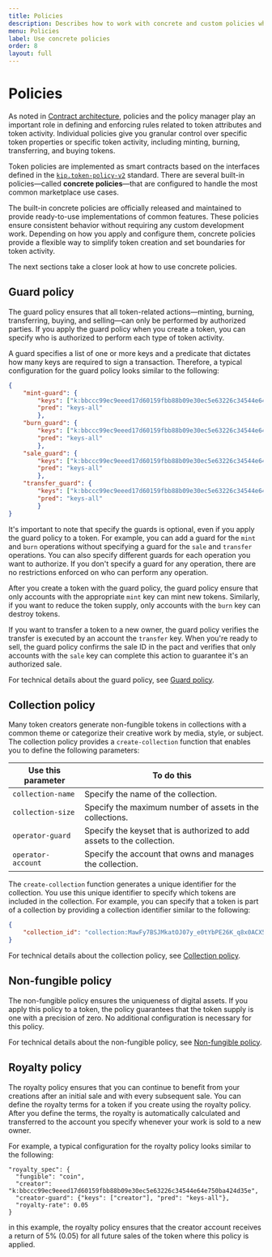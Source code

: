 ```yaml
---
title: Policies
description: Describes how to work with concrete and custom policies when you create tokens.
menu: Policies
label: Use concrete policies
order: 8
layout: full
---
```


# Policies

As noted in [Contract architecture](/build/nft-marmalade), policies and the policy manager play an important role in defining and enforcing rules related to token attributes and token activity. 
Individual policies give you granular control over specific token properties or specific token activity, including minting, burning, transferring, and buying tokens.

Token policies are implemented as smart contracts based on the interfaces defined in the [`kip.token-policy-v2`](https://github.com/kadena-io/marmalade/blob/main/pact/kip/token-policy-v2.pact) standard.
There are several built-in policies—called **concrete policies**—that are configured to handle the most common marketplace use cases. 

The built-in concrete policies are officially released and maintained to provide ready-to-use implementations of common features.
These policies ensure consistent behavior without requiring any custom development work.
Depending on how you apply and configure them, concrete policies provide a flexible way to simplify token creation and set boundaries for token activity.

The next sections take a closer look at how to use concrete policies.

## Guard policy

The guard policy ensures that all token-related actions—minting,
burning, transferring, buying, and selling—can only be performed by
authorized parties.
If you apply the guard policy when you create a token, you can specify who is authorized to perform each type of token activity. 

A guard specifies a list of one or more keys and a predicate that dictates how many keys are required to sign a transaction.
Therefore, a typical configuration for the guard policy looks similar to the following:

```json
{
    "mint-guard": {
        "keys": ["k:bbccc99ec9eeed17d60159fbb88b09e30ec5e63226c34544e64e750ba424d35e"], 
        "pred": "keys-all"
        },
    "burn_guard": {
        "keys": ["k:bbccc99ec9eeed17d60159fbb88b09e30ec5e63226c34544e64e750ba424d35e"], 
        "pred": "keys-all"
        },
    "sale_guard": {
        "keys": ["k:bbccc99ec9eeed17d60159fbb88b09e30ec5e63226c34544e64e750ba424d35e"], 
        "pred": "keys-all"
        },
    "transfer_guard": {
        "keys": ["k:bbccc99ec9eeed17d60159fbb88b09e30ec5e63226c34544e64e750ba424d35e"], 
        "pred": "keys-all"
        }
}
```

It's important to note that specify the guards is optional, even if you apply the guard policy to a token.
For example, you can add a guard for the `mint` and `burn` operations without specifying a guard for the `sale` and `transfer` operations.
You can also specify different guards for each operation you want to authorize.
If you don't specify a guard for any operation, there are no restrictions enforced on who can perform any operation.

After you create a token with the guard policy, the guard policy ensure that only accounts with the appropriate `mint` key can mint new tokens. 
Similarly, if you want to reduce the token supply, only accounts with the `burn` key can destroy tokens.

If you want to transfer a token to a new owner, the guard policy verifies the transfer is executed by an account the `transfer` key.
When you're ready to sell, the guard policy confirms the sale ID in the pact and verifies that only accounts with the `sale` key can complete this action to guarantee it's an authorized sale.

For technical details about the guard policy, see [Guard policy](/reference/nft-ref/policy-manager/guard-policy).

## Collection policy

Many token creators generate non-fungible tokens in collections with a common theme or categorize their creative work by media, style, or subject.
The collection policy provides a `create-collection` function that enables you to define the following parameters:

| Use this parameter | To do this
| ------------------ | ----------
| `collection-name` | Specify the name of the collection.
| `collection-size` | Specify the maximum number of assets in the collections.
| `operator-guard` | Specify the keyset that is authorized to add assets to the collection.
| `operator-account` | Specify the account that owns and manages the collection.

The `create-collection` function generates a unique identifier for the collection.
You use this unique identifier to specify which tokens are included in the collection.
For example, you can specify that a token is part of a collection by providing a collection identifier similar to the following:

```json
{
    "collection_id": "collection:MawFy7BSJMkatOJ07y_e0tYbPE26K_q8x0ACX5C25B8",
}
```

For technical details about the collection policy, see [Collection policy](/reference/nft-ref/policy-manager/collection-policy).

## Non-fungible policy

The non-fungible policy ensures the uniqueness of digital assets.
If you apply this policy to a token, the policy guarantees that the token supply is one with a precision of zero.
No additional configuration is necessary for this policy.

For technical details about the non-fungible policy, see [Non-fungible policy](/reference/nft-ref/policy-manager/nft-policy).

## Royalty policy

The royalty policy ensures that you can continue to benefit from your creations after an initial sale and with every subsequent sale.
You can define the royalty terms for a token if you create using the royalty policy.
After you define the terms, the royalty is automatically calculated and transferred to the account you specify whenever your work is sold to a new owner.

For example, a typical configuration for the royalty policy looks similar to the following:

```pact
"royalty_spec": {
  "fungible": "coin",
  "creator": "k:bbccc99ec9eeed17d60159fbb88b09e30ec5e63226c34544e64e750ba424d35e",
  "creator-guard": {"keys": ["creator"], "pred": "keys-all"},
  "royalty-rate": 0.05
}
```

in this example, the royalty policy ensures that the creator account receives a return of 5% (0.05) for all
future sales of the token where this policy is applied.
